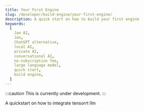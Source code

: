 ```yaml
---
title: Your First Engine
slug: /developer/build-engine/your-first-engine/
description: A quick start on how to build your first engine
keywords:
  [
    Jan AI,
    Jan,
    ChatGPT alternative,
    local AI,
    private AI,
    conversational AI,
    no-subscription fee,
    large language model,
    quick start,
    build engine,
  ]
---
```


:::caution
This is currently under development.
:::

A quickstart on how to integrate tensorrt llm